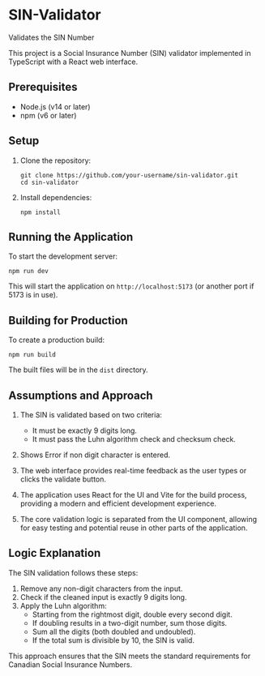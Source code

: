 # SIN-Validator
Validates the SIN Number

This project is a Social Insurance Number (SIN) validator implemented in TypeScript with a React web interface.

## Prerequisites

- Node.js (v14 or later)
- npm (v6 or later)

## Setup

1. Clone the repository:
   ```
   git clone https://github.com/your-username/sin-validator.git
   cd sin-validator
   ```

2. Install dependencies:
   ```
   npm install
   ```

## Running the Application

To start the development server:

```
npm run dev
```

This will start the application on `http://localhost:5173` (or another port if 5173 is in use).

## Building for Production

To create a production build:

```
npm run build
```

The built files will be in the `dist` directory.


## Assumptions and Approach

1. The SIN is validated based on two criteria:
   - It must be exactly 9 digits long.
   - It must pass the Luhn algorithm check and checksum check.

 2. Shows Error if non digit character is entered.  

3. The web interface provides real-time feedback as the user types or clicks the validate button.

4. The application uses React for the UI and Vite for the build process, providing a modern and efficient development experience.

5. The core validation logic is separated from the UI component, allowing for easy testing and potential reuse in other parts of the application.

## Logic Explanation

The SIN validation follows these steps:

1. Remove any non-digit characters from the input.
2. Check if the cleaned input is exactly 9 digits long.
3. Apply the Luhn algorithm:
   - Starting from the rightmost digit, double every second digit.
   - If doubling results in a two-digit number, sum those digits.
   - Sum all the digits (both doubled and undoubled).
   - If the total sum is divisible by 10, the SIN is valid.

This approach ensures that the SIN meets the standard requirements for Canadian Social Insurance Numbers.
